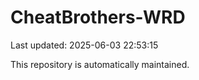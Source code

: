 # CheatBrothers-WRD

Last updated: 2025-06-03 22:53:15

This repository is automatically maintained.
